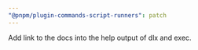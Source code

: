 ```yaml
---
"@pnpm/plugin-commands-script-runners": patch
---
```


Add link to the docs into the help output of dlx and exec.
